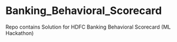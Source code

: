 # Banking_Behavioral_Scorecard
Repo contains Solution for HDFC Banking Behavioral Scorecard (ML Hackathon)
